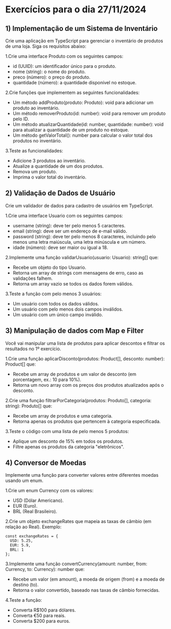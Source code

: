 # Exercícios para o dia 27/11/2024

## 1) Implementação de um Sistema de Inventário

Crie uma aplicação em TypeScript para gerenciar o inventário de produtos de uma loja. Siga os requisitos abaixo:

1.Crie uma interface Produto com os seguintes campos:

- id (UUID): um identificador único para o produto.
- nome (string): o nome do produto.
- preco (número): o preço do produto.
- quantidade (número): a quantidade disponível no estoque.

2.Crie funções que implementem as seguintes funcionalidades:
- Um método addProduto(produto: Produto): void para adicionar um produto ao inventário.
- Um método removerProduto(id: number): void para remover um produto pelo ID.
- Um método atualizarQuantidade(id: number, quantidade: number): void para atualizar a quantidade de um produto no estoque.
- Um método getValorTotal(): number para calcular o valor total dos produtos no inventário.

3.Teste as funcionalidades:
- Adicione 3 produtos ao inventário.
- Atualize a quantidade de um dos produtos.
- Remova um produto.
- Imprima o valor total do inventário.

## 2) Validação de Dados de Usuário

Crie um validador de dados para cadastro de usuários em TypeScript.

1.Crie uma interface Usuario com os seguintes campos:
- username (string): deve ter pelo menos 5 caracteres.
- email (string): deve ser um endereço de e-mail válido.
- password (string): deve ter pelo menos 8 caracteres, incluindo pelo menos uma letra maiúscula, uma letra minúscula e um número.
- idade (número): deve ser maior ou igual a 18.

2.Implemente uma função validarUsuario(usuario: Usuario): string[] que:
- Recebe um objeto do tipo Usuario.
- Retorna um array de strings com mensagens de erro, caso as validações falhem.
- Retorna um array vazio se todos os dados forem válidos.

3.Teste a função com pelo menos 3 usuários:
- Um usuário com todos os dados válidos.
- Um usuário com pelo menos dois campos inválidos.
- Um usuário com um único campo inválido.

## 3) Manipulação de dados com Map e Filter
Você vai manipular uma lista de produtos para aplicar descontos e filtrar os resultados no 1º exercício.

1.Crie uma função aplicarDisconto(produtos: Product[], desconto: number): Product[] que:
- Recebe um array de produtos e um valor de desconto (em porcentagem, ex.: 10 para 10%).
- Retorna um novo array com os preços dos produtos atualizados após o desconto.

2.Crie uma função filtrarPorCategoria(produtos: Produto[], categoria: string): Produto[] que:
- Recebe um array de produtos e uma categoria.
- Retorna apenas os produtos que pertencem à categoria especificada.

3.Teste o código com uma lista de pelo menos 5 produtos:
- Aplique um desconto de 15% em todos os produtos.
- Filtre apenas os produtos da categoria "eletrônicos".

## 4) Conversor de Moedas

Implemente uma função para converter valores entre diferentes moedas usando um enum.

1.Crie um enum Currency com os valores:
- USD (Dólar Americano).
- EUR (Euro).
- BRL (Real Brasileiro).

2.Crie um objeto exchangeRates que mapeia as taxas de câmbio (em relação ao Real). Exemplo:

```
const exchangeRates = {
  USD: 5.25,
  EUR: 5.9,
  BRL: 1
};
```

3.Implemente uma função convertCurrency(amount: number, from: Currency, to: Currency): number que:

- Recebe um valor (em amount), a moeda de origem (from) e a moeda de destino (to).
- Retorna o valor convertido, baseado nas taxas de câmbio fornecidas.

4.Teste a função:
- Converta R$100 para dólares.
- Converta €50 para reais.
- Converta $200 para euros.
